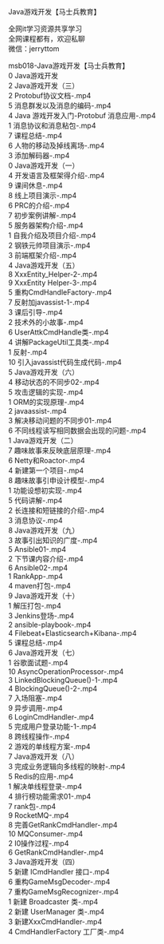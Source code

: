 Java游戏开发【马士兵教育】

全网it学习资源共享学习<br>全网课程都有，欢迎私聊<br>微信：jerryttom<br>

msb018-Java游戏开发【马士兵教育】<br> 0 Java游戏开发<br> 2 Java游戏开发（三）<br> 2 Protobuf协议文档-.mp4<br> 5 消息群发以及消息的编码-.mp4<br> 4 Java 游戏开发入门-Protobuf 消息应用-.mp4<br> 1 消息协议和消息粘包-.mp4<br> 7 课程总结-.mp4<br> 6 人物的移动及掉线离场-.mp4<br> 3 添加解码器-.mp4<br> 0 Java游戏开发（一）<br> 4 开发语言及框架得介绍-.mp4<br> 9 课间休息-.mp4<br> 8 线上项目演示-.mp4<br> 6 PRC的介绍-.mp4<br> 7 初步案例讲解-.mp4<br> 5 服务器架构介绍-.mp4<br> 1 自我介绍及项目介绍-.mp4<br> 2 钢铁元帅项目演示-.mp4<br> 3 前端框架介绍-.mp4<br> 4 Java游戏开发（五）<br> 8 XxxEntity_Helper-2-.mp4<br> 9 XxxEntity Helper-3-.mp4<br> 5 重构CmdHandleFactory-.mp4<br> 7 反射加javassist-1-.mp4<br> 3 课后引导-.mp4<br> 2 技术外的小故事-.mp4<br> 6 UserAttkCmdHandle类-.mp4<br> 4 讲解PackageUtil工具类-.mp4<br> 1 反射-.mp4<br> 10 引入javassist代码生成代码-.mp4<br> 5 Java游戏开发（六）<br> 4 移动状态的不同步02-.mp4<br> 5 攻击逻辑的实现-.mp4<br> 1 ORM的实现原理-.mp4<br> 2 javaassist-.mp4<br> 3 解决移动问题的不同步01-.mp4<br> 6 不同线程读写相同数据会出现的问题-.mp4<br> 1 Java游戏开发（二）<br> 7 趣味故事来反映底层原理-.mp4<br> 6 Netty和Roactor-.mp4<br> 4 新建第一个项目-.mp4<br> 8 趣味故事引申设计模型-.mp4<br> 1 功能设想初实现-.mp4<br> 5 代码讲解-.mp4<br> 2 长连接和短链接的介绍-.mp4<br> 3 消息协议-.mp4<br> 8 Java游戏开发（九）<br> 3 故事引出知识的广度-.mp4<br> 5 Ansible01-.mp4<br> 2 下节课内容介绍-.mp4<br> 6 Ansible02-.mp4<br> 1 RankApp-.mp4<br> 4 maven打包-.mp4<br> 9 Java游戏开发（十）<br> 1 解压打包-.mp4<br> 3 Jenkins登场-.mp4<br> 2 ansible-playbook-.mp4<br> 4 Filebeat+Elasticsearch+Kibana-.mp4<br> 5 课程总结-.mp4<br> 6 Java游戏开发（七）<br> 1 谷歌面试题-.mp4<br> 10 AsyncOperationProcessor-.mp4<br> 3 LinkedBlockingQueue()-1-.mp4<br> 4 BlockingQueue()-2-.mp4<br> 7 入场阻塞-.mp4<br> 9 异步调用-.mp4<br> 6 LoginCmdHandler-.mp4<br> 5 完成用户登录功能-1-.mp4<br> 8 跨线程操作-.mp4<br> 2 游戏的单线程方案-.mp4<br> 7 Java游戏开发（八）<br> 3 完成业务逻辑向多线程的映射-.mp4<br> 5 Redis的应用-.mp4<br> 1 解决单线程登录-.mp4<br> 4 排行榜功能需求01-.mp4<br> 7 rank包-.mp4<br> 9 RocketMQ-.mp4<br> 8 完善GetRankCmdHandler-.mp4<br> 10 MQConsumer-.mp4<br> 2 I0操作过程-.mp4<br> 6 GetRankCmdHandler-.mp4<br> 3 Java游戏开发（四）<br> 5 新建 ICmdHandler 接口-.mp4<br> 6 重构GameMsgDecoder-.mp4<br> 7 重构GameMsgRecognizer-.mp4<br> 1 新建 Broadcaster 类-.mp4<br> 2 新建 UserManager 类-.mp4<br> 3 新建XxxCmdHandler-.mp4<br> 4 CmdHandlerFactory 工厂类-.mp4